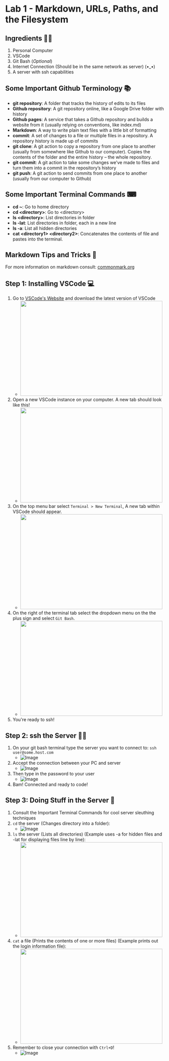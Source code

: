 # Lab 1 - Markdown, URLs, Paths, and the Filesystem

## Ingredients 👨‍🍳
1. Personal Computer 
2. VSCode
3. Git Bash (*Optional*)
4. Internet Connection (Should be in the same network as server) (•_•)
5. A server with ssh capabilities

## Some Important Github Terminology 📚
- **git repository**: A folder that tracks the history of edits to its files
- **Github repository**: A git repository online, like a Google Drive folder with history
- **Github pages**: A service that takes a Github repository and builds a website from it (usually relying on conventions, like index.md)
- **Markdown**: A way to write plain text files with a little bit of formatting
- **commit**: A set of changes to a file or multiple files in a repository. A repository history is made up of commits
- **git clone**: A git action to copy a repository from one place to another (usually from somewhere like Github to our computer). Copies the contents of the folder and the entire history – the whole repository.
- **git commit**: A git action to take some changes we’ve made to files and turn them into a commit in the repository’s history
- **git push**: A git action to send commits from one place to another (usually from our computer to Github)

## Some Important Terminal Commands ⌨
- **cd \~**: Go to home directory 
- **cd <directory\>**: Go to <directory\>
- **ls <directory\>**: List directories in folder
- **ls -lat**: List directories in folder, each in a new line
- **ls -a**: List all hidden directories 
- **cat <directory1\> <directory2\>**: Concatenates the contents of file and pastes into the terminal.

## Markdown Tips and Tricks 📝
For more information on markdown consult: [commonmark.org](https://commonmark.org/help/)

## Step 1: Installing VSCode 💻
1. Go to [VSCode's Website](https://code.visualstudio.com/) and download the latest version of VSCode
    - <img src="https://user-images.githubusercontent.com/45981739/230802731-b38a2ac2-76ff-429d-8e20-16993eadf354.png" height="300" width="450">
2. Open a new VSCode instance on your computer. A new tab should look like this!
    - <img src="https://user-images.githubusercontent.com/45981739/230804209-d92b5660-9456-424f-9167-1334f0bd398e.png" height="300" width="450">
3. On the top menu bar select `Terminal > New Terminal`, A new tab within VSCode should appear.
    - <img src="https://user-images.githubusercontent.com/45981739/230804017-1b98157b-0ab6-49dc-bb6e-26e367bff7b9.png" height="300" width="450">
4. On the right of the terminal tab select the dropdown menu on the the plus sign and select `Git Bash`.
    - <img src="https://user-images.githubusercontent.com/45981739/230804400-4491a669-bf72-46d0-a81f-fa7d4bbf4a70.png" height="300" width="450">
5. You're ready to ssh!

## Step 2: ssh the Server 👨‍💻
1. On your git bash terminal type the server you want to connect to: `ssh user@some.host.com`
    - ![Image](https://user-images.githubusercontent.com/45981739/230802672-de5ea1b6-c480-405a-8b6a-f3ff6496f1c1.png)
2. Accept the connection between your PC and server
    - ![Image](https://user-images.githubusercontent.com/45981739/230802702-7a9b945d-7c25-4760-aafc-eaf26f8c4f6d.png)
4. Then type in the password to your user
    - ![Image](https://user-images.githubusercontent.com/45981739/230802711-c60fdb13-1824-49cc-ad5a-e03451b774b1.png)
5. Bam! Connected and ready to code!

## Step 3: Doing Stuff in the Server 📂
1. Consult the Important Terminal Commands for cool server sleuthing techniques
2. `cd` the server (Changes directory into a folder):
    - ![Image](https://user-images.githubusercontent.com/45981739/230802798-b6d603b9-ce80-471a-bbfb-98212347f704.png)
3. `ls` the server (Lists all directories) (Example uses -a for hidden files and -lat for displaying files line by line):
    - <img src="https://user-images.githubusercontent.com/45981739/230802778-adec017a-61d0-4640-9912-599b8f5cc02c.png" height="300" width="450">
4. `cat` a file (Prints the contents of one or more files) (Example prints out the login information file):
    - <img src="https://user-images.githubusercontent.com/45981739/230802862-d9643af9-ea4d-4760-b9fe-cbe96db1db45.png" height="300" width="450">
5. Remember to close your connection with `Ctrl+D`!
    - ![Image](https://user-images.githubusercontent.com/45981739/230804382-256ec0fa-b8f7-46ca-aabf-73a7313fe6ae.png)

